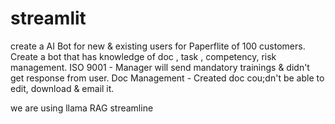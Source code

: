 # streamlit

create a AI Bot for new & existing users for Paperflite of 100 customers.
Create a bot that has knowledge of doc , task , competency, risk management.
ISO 9001 - Manager will send mandatory trainings & didn't get response from user.
Doc Management - Created doc cou;dn't be able to edit, download & email it.

we are using llama RAG streamline



